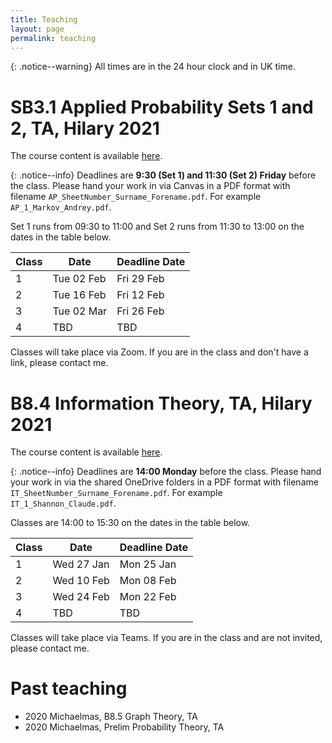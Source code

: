 ```yaml
---
title: Teaching
layout: page
permalink: teaching
---
```


{: .notice--warning}
All times are in the 24 hour clock and in UK time.

# SB3.1 Applied Probability Sets 1 and 2, TA, Hilary 2021

The course content is available [here](https://canvas.ox.ac.uk/courses/66133). 

{: .notice--info}
Deadlines are **9:30 (Set 1) and 11:30 (Set 2) Friday** before the class. Please hand your work in via Canvas in a PDF format with filename `AP_SheetNumber_Surname_Forename.pdf`. For example `AP_1_Markov_Andrey.pdf`.

Set 1 runs from 09:30 to 11:00 and Set 2 runs from 11:30 to 13:00 on the dates in the table below.

Class | Date | Deadline Date
--- | --- | ---
1 | Tue 02 Feb | Fri 29 Feb
2 | Tue 16 Feb | Fri 12 Feb
3 | Tue 02 Mar | Fri 26 Feb
4 | TBD | TBD

Classes will take place via Zoom. If you are in the class and don't have a link, please contact me.

# B8.4 Information Theory, TA, Hilary 2021

The course content is available [here](https://courses.maths.ox.ac.uk/node/49135).

{: .notice--info}
Deadlines are **14:00 Monday** before the class. Please hand your work in via the shared OneDrive folders in a PDF format with filename `IT_SheetNumber_Surname_Forename.pdf`. For example `IT_1_Shannon_Claude.pdf`.

Classes are 14:00 to 15:30 on the dates in the table below.

Class | Date | Deadline Date
--- | --- | ---
1 | Wed 27 Jan | Mon 25 Jan
2 | Wed 10 Feb | Mon 08 Feb
3 | Wed 24 Feb | Mon 22 Feb
4 | TBD | TBD

Classes will take place via Teams. If you are in the class and are not invited, please contact me.

# Past teaching

- 2020 Michaelmas, B8.5 Graph Theory, TA
- 2020 Michaelmas, Prelim Probability Theory, TA